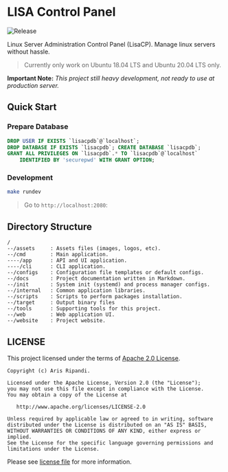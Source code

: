 # LISA Control Panel

![Release](https://img.shields.io/github/release/riipandi/lisacp.svg)
<!-- ![Test](https://github.com/riipandi/lisacp/workflows/Test/badge.svg)
![Security](https://github.com/riipandi/lisacp/workflows/Security/badge.svg)
![Linter](https://github.com/riipandi/lisacp/workflows/Linter/badge.svg) -->

Linux Server Administration Control Panel (LisaCP). Manage linux servers without hassle.

> Currently only work on Ubuntu 18.04 LTS and Ubuntu 20.04 LTS only.

__Important Note:__ *This project still heavy development, not ready to use at production server.*

## Quick Start
### Prepare Database
```sql
DROP USER IF EXISTS `lisacpdb`@`localhost`;
DROP DATABASE IF EXISTS `lisacpdb`; CREATE DATABASE `lisacpdb`;
GRANT ALL PRIVILEGES ON `lisacpdb`.* TO `lisacpdb`@`localhost` 
    IDENTIFIED BY 'securepwd' WITH GRANT OPTION;
```

### Development
```sh
make rundev
```

> Go to `http://localhost:2080`:

## Directory Structure
```
/
--/assets     : Assets files (images, logos, etc).
--/cmd        : Main application.
----/app      : API and UI application.
----/cli      : CLI application.
--/configs    : Configuration file templates or default configs.
--/docs       : Project documentation written in Markdown.
--/init       : System init (systemd) and process manager configs.
--/internal   : Common application libraries.
--/scripts    : Scripts to perform packages installation.
--/target     : Output binary files
--/tools      : Supporting tools for this project.
--/web        : Web application UI.
--/website    : Project website.
```

## LICENSE
This project licensed under the terms of [Apache 2.0 License][choosealicense].

```
Copyright (c) Aris Ripandi.

Licensed under the Apache License, Version 2.0 (the "License");
you may not use this file except in compliance with the License.
You may obtain a copy of the License at

   http://www.apache.org/licenses/LICENSE-2.0

Unless required by applicable law or agreed to in writing, software
distributed under the License is distributed on an "AS IS" BASIS,
WITHOUT WARRANTIES OR CONDITIONS OF ANY KIND, either express or implied.
See the License for the specific language governing permissions and
limitations under the License.
```

Please see [license file](./license.txt) for more information.

[choosealicense]:https://choosealicense.com/licenses/apache-2.0/
